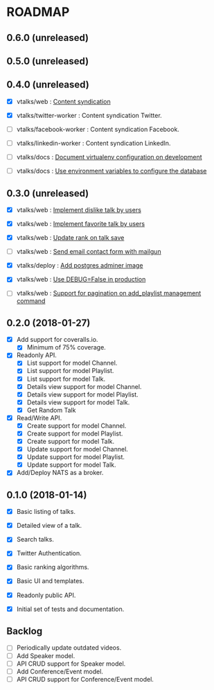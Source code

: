 ROADMAP
=======

0.6.0 (unreleased)
------------------


0.5.0 (unreleased)
------------------


0.4.0 (unreleased)
------------------
- [x] vtalks/web : [Content syndication](https://github.com/vtalks/vtalks.net/issues/48)
- [x] vtalks/twitter-worker : Content syndication Twitter.
- [ ] vtalks/facebook-worker : Content syndication Facebook.
- [ ] vtalks/linkedin-worker : Content syndication LinkedIn.
- [ ] vtalks/docs : [Document virtualenv configuration on development](https://github.com/vtalks/docs/issues/3)
- [ ] vtalks/docs : [Use environment variables to configure the database](https://github.com/vtalks/docs/issues/2)


0.3.0 (unreleased)
-----------------
- [x] vtalks/web : [Implement dislike talk by users](https://github.com/vtalks/vtalks.net/issues/47)
- [x] vtalks/web : [Implement favorite talk by users](https://github.com/vtalks/vtalks.net/issues/46)
- [x] vtalks/web : [Update rank on talk save](https://github.com/vtalks/vtalks.net/issues/45)
- [ ] vtalks/web : [Send email contact form with mailgun](https://github.com/vtalks/vtalks.net/issues/44)
- [x] vtalks/deploy : [Add postgres adminer image](https://github.com/vtalks/deploy/issues/1)
- [x] vtalks/web : [Use DEBUG=False in production](https://github.com/vtalks/vtalks.net/issues/25)
- [ ] vtalks/web : [Support for pagination on add_playlist management command](https://github.com/vtalks/vtalks.net/issues/24)


0.2.0 (2018-01-27)
------------------
- [x] Add support for coveralls.io.
    - [x] Minimum of 75% coverage.
- [x] Readonly API.
    - [x] List support for model Channel.
    - [x] List support for model Playlist.
    - [x] List support for model Talk.
    - [x] Details view support for model Channel.
    - [x] Details view support for model Playlist.
    - [x] Details view support for model Talk.
    - [x] Get Random Talk 
- [x] Read/Write API.
    - [x] Create support for model Channel.
    - [x] Create support for model Playlist.
    - [x] Create support for model Talk.
    - [x] Update support for model Channel.
    - [x] Update support for model Playlist.
    - [x] Update support for model Talk.
- [x] Add/Deploy NATS as a broker.

0.1.0 (2018-01-14)
------------------
- [x] Basic listing of talks.
- [x] Detailed view of a talk.
- [x] Search talks.
- [x] Twitter Authentication.
- [x] Basic ranking algorithms.
- [x] Basic UI and templates.
- [x] Readonly public API.
- [x] Initial set of tests and documentation.


## Backlog
- [ ] Periodically update outdated videos.
- [ ] Add Speaker model.
- [ ] API CRUD support for Speaker model.
- [ ] Add Conference/Event model.
- [ ] API CRUD support for Conference/Event model.
